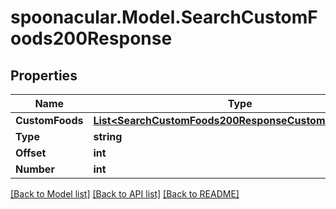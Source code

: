 # spoonacular.Model.SearchCustomFoods200Response

## Properties

Name | Type | Description | Notes
------------ | ------------- | ------------- | -------------
**CustomFoods** | [**List&lt;SearchCustomFoods200ResponseCustomFoodsInner&gt;**](SearchCustomFoods200ResponseCustomFoodsInner.md) |  | 
**Type** | **string** |  | 
**Offset** | **int** |  | 
**Number** | **int** |  | 

[[Back to Model list]](../README.md#documentation-for-models) [[Back to API list]](../README.md#documentation-for-api-endpoints) [[Back to README]](../README.md)

